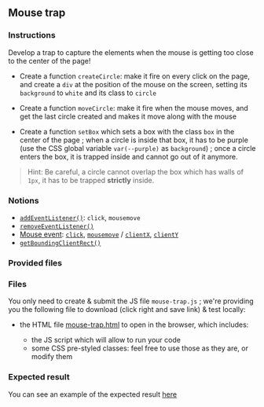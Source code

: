 ## Mouse trap

### Instructions

Develop a trap to capture the elements when the mouse is getting too close to the center of the page!

- Create a function `createCircle`: make it fire on every click on the page, and create a `div` at the position of the mouse on the screen, setting its `background` to `white` and its class to `circle`

- Create a function `moveCircle`: make it fire when the mouse moves, and get the last circle created and makes it move along with the mouse

- Create a function `setBox` which sets a box with the class `box` in the center of the page ; when a circle is inside that box, it has to be purple (use the CSS global variable `var(--purple)` as `background`) ; once a circle enters the box, it is trapped inside and cannot go out of it anymore.

> Hint: Be careful, a circle cannot overlap the box which has walls of `1px`, it has to be trapped **strictly** inside.

### Notions

- [`addEventListener()`](https://developer.mozilla.org/en-US/docs/Web/API/EventTarget/addEventListener): `click`, `mousemove`
- [`removeEventListener()`](https://developer.mozilla.org/en-US/docs/Web/API/EventTarget/removeEventListener)
- [Mouse event](https://developer.mozilla.org/en-US/docs/Web/API/MouseEvent/MouseEvent): [`click`](https://developer.mozilla.org/en-US/docs/Web/API/Element/click_event), [`mousemove`](https://developer.mozilla.org/en-US/docs/Web/API/Element/mousemove_event) / [`clientX`](https://developer.mozilla.org/en-US/docs/Web/API/MouseEvent/clientX), [`clientY`](https://developer.mozilla.org/en-US/docs/Web/API/MouseEvent/clientY)
- [`getBoundingClientRect()`](https://developer.mozilla.org/en-US/docs/Web/API/Element/getBoundingClientRect)

### Provided files

### Files

You only need to create & submit the JS file `mouse-trap.js` ; we're providing you the following file to download (click right and save link) & test locally:

- the HTML file [mouse-trap.html](/public/subjects/mouse-trap/mouse-trap.html) to open in the browser, which includes:

  - the JS script which will allow to run your code
  - some CSS pre-styled classes: feel free to use those as they are, or modify them

### Expected result

You can see an example of the expected result [here](https://youtu.be/qF843P-V2Yw)

